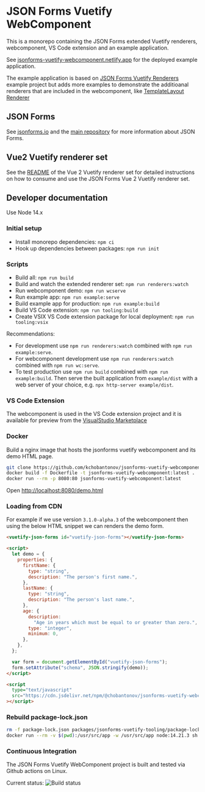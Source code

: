 # JSON Forms Vuetify WebComponent

This is a monorepo containing the JSON Forms extended Vuetify renderers, webcomponent, VS Code extension and an example application.

See [jsonforms-vuetify-webcomponent.netlify.app](https://jsonforms-vuetify-webcomponent.netlify.app) for the deployed example application.

The example application is based on [JSON Forms Vuetify Renderers](https://github.com/eclipsesource/jsonforms-vuetify-renderers) example project but adds more examples to demonstrate the additioanal renderers that are included in the webcomponent, like [TemplateLayout Renderer](https://jsonforms-vuetify-webcomponent.netlify.app/#/example/template-layout)

## JSON Forms

See [jsonforms.io](https://jsonforms.io/) and the [main repository](https://github.com/eclipsesource/jsonforms) for more information about JSON Forms.

## Vue2 Vuetify renderer set

See the [README](https://github.com/eclipsesource/jsonforms-vuetify-renderers/blob/main/vue2-vuetify/README.md) of the Vue 2 Vuetify renderer set for detailed instructions on how to consume and use the JSON Forms Vue 2 Vuetify renderer set.

## Developer documentation

Use Node 14.x

### Initial setup

- Install monorepo dependencies: `npm ci`
- Hook up dependencies between packages: `npm run init`

### Scripts

- Build all: `npm run build`
- Build and watch the extended renderer set: `npm run renderers:watch`
- Run webcomponent demo: `npm run wcserve`
- Run example app: `npm run example:serve`
- Build example app for production: `npm run example:build`
- Build VS Code extension: `npm run tooling:build`
- Create VSIX VS Code extension package for local deployment: `npm run tooling:vsix`

Recommendations:

- For development use `npm run renderers:watch` combined with `npm run example:serve`.
- For webcomponent development use `npm run renderers:watch` combined with `npm run wc:serve`.
- To test production use `npm run build` combined with `npm run example:build`.
  Then serve the built application from `example/dist` with a web server of your choice, e.g. `npx http-server example/dist`.

### VS Code Extension

The webcomponent is used in the VS Code extension project and it is available for preview from the [VisualStudio Marketplace](https://marketplace.visualstudio.com/items?itemName=kchobantonov.jsonforms-vuetify-tooling)

### Docker

Build a nginx image that hosts the jsonforms vuetify webcomponent and its demo HTML page.

```bash
git clone https://github.com/kchobantonov/jsonforms-vuetify-webcomponent.git
docker build -f Dockerfile -t jsonforms-vuetify-webcomponent:latest .
docker run --rm -p 8080:80 jsonforms-vuetify-webcomponent:latest
```

Open <http://localhost:8080/demo.html>

### Loading from CDN

For example if we use version `3.1.0-alpha.3` of the webcomponent then using the below HTML snippet we can renders the demo form.

```html
<vuetify-json-forms id="vuetify-json-forms"></vuetify-json-forms>

<script>
  let demo = {
    properties: {
      firstName: {
        type: "string",
        description: "The person's first name.",
      },
      lastName: {
        type: "string",
        description: "The person's last name.",
      },
      age: {
        description:
          "Age in years which must be equal to or greater than zero.",
        type: "integer",
        minimum: 0,
      },
    },
  };

  var form = document.getElementById("vuetify-json-forms");
  form.setAttribute("schema", JSON.stringify(demo));
</script>

<script
  type="text/javascript"
  src="https://cdn.jsdelivr.net/npm/@chobantonov/jsonforms-vuetify-webcomponent@3.1.0-alpha.3/dist/vuetify-json-forms.min.js"
></script>
```

### Rebuild package-lock.json

```bash
rm -f package-lock.json packages/jsonforms-vuetify-tooling/package-lock.json
docker run --rm -v $(pwd):/usr/src/app -w /usr/src/app node:14.21.3 sh -c "npm install && npm run init && cd packages/jsonforms-vuetify-tooling && npm install"
```

### Continuous Integration

The JSON Forms Vuetify WebComponent project is built and tested via Github actions on Linux.

Current status: ![Build status](https://github.com/kchobantonov/jsonforms-vuetify-webcomponent/actions/workflows/ci.yml/badge.svg?branch=master)

